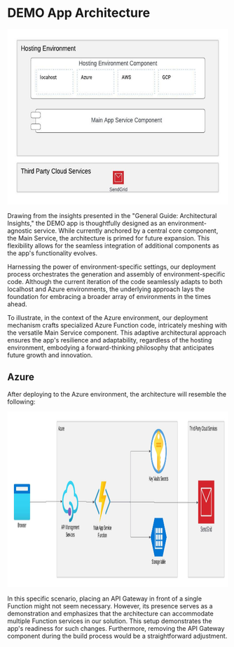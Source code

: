 # DEMO App Architecture
<img src="app-composition.jpeg" alt="Image Alt Text" width="600" height="400">

Drawing from the insights presented in the "General Guide: Architectural Insights," the DEMO app is thoughtfully designed as an environment-agnostic service. While currently anchored by a central core component, the Main Service, the architecture is primed for future expansion. This flexibility allows for the seamless integration of additional components as the app's functionality evolves.

Harnessing the power of environment-specific settings, our deployment process orchestrates the generation and assembly of environment-specific code. Although the current iteration of the code seamlessly adapts to both localhost and Azure environments, the underlying approach lays the foundation for embracing a broader array of environments in the times ahead.

To illustrate, in the context of the Azure environment, our deployment mechanism crafts specialized Azure Function code, intricately meshing with the versatile Main Service component. This adaptive architectural approach ensures the app's resilience and adaptability, regardless of the hosting environment, embodying a forward-thinking philosophy that anticipates future growth and innovation.
## Azure

After deploying to the Azure environment, the architecture will resemble the following:

<img src="demoapp-azure.jpeg" alt="Image Alt Text" width="800" height="400">

In this specific scenario, placing an API Gateway in front of a single Function might not seem necessary. However, its presence serves as a demonstration and emphasizes that the architecture can accommodate multiple Function services in our solution. This setup demonstrates the app's readiness for such changes. Furthermore, removing the API Gateway component during the build process would be a straightforward adjustment.
